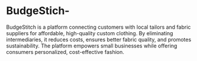 # BudgeStich-
BudgeStitch is a platform connecting customers with local tailors and fabric suppliers for affordable, high-quality custom clothing. By eliminating intermediaries, it reduces costs, ensures better fabric quality, and promotes sustainability. The platform empowers small businesses while offering consumers personalized, cost-effective fashion.
